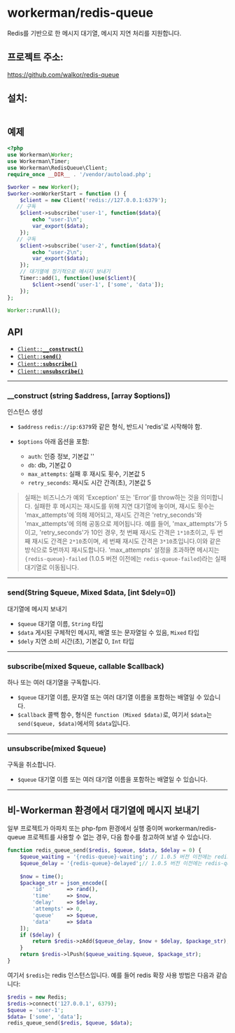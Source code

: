 # workerman/redis-queue

Redis를 기반으로 한 메시지 대기열, 메시지 지연 처리를 지원합니다.

## 프로젝트 주소:
https://github.com/walkor/redis-queue

## 설치:
```composer require workerman/redis-queue
```

## 예제
```php
<?php
use Workerman\Worker;
use Workerman\Timer;
use Workerman\RedisQueue\Client;
require_once __DIR__ . '/vendor/autoload.php';

$worker = new Worker();
$worker->onWorkerStart = function () {
    $client = new Client('redis://127.0.0.1:6379');
   // 구독
    $client->subscribe('user-1', function($data){
        echo "user-1\n";
        var_export($data);
    });
   // 구독
    $client->subscribe('user-2', function($data){
        echo "user-2\n";
        var_export($data);
    });
    // 대기열에 정기적으로 메시지 보내기
    Timer::add(1, function()use($client){
        $client->send('user-1', ['some', 'data']);
    });
};

Worker::runAll();
```

## API
  * <a href="#construct"><code>Client::<b>__construct()</b></code></a>
  * <a href="#send"><code>Client::<b>send()</b></code></a>
  * <a href="#subscribe"><code>Client::<b>subscribe()</b></code></a>
  * <a href="#unsubscribe"><code>Client::<b>unsubscribe()</b></code></a>

-------------------------------------------------------

<a name="construct"></a>
### __construct (string $address, [array $options])

인스턴스 생성

  * `$address`  `redis://ip:6379`와 같은 형식, 반드시 'redis'로 시작해야 함.

  * `$options`  아래 옵션을 포함:
    * `auth`: 인증 정보, 기본값 ''
    * `db`: db, 기본값 0
    * `max_attempts`: 실패 후 재시도 횟수, 기본값 5
    * `retry_seconds`: 재시도 시간 간격(초), 기본값 5

> 실패는 비즈니스가 예외 'Exception' 또는 'Error'를 throw하는 것을 의미합니다. 실패한 후 메시지는 재시도를 위해 지연 대기열에 놓이며, 재시도 횟수는 'max_attempts'에 의해 제어되고, 재시도 간격은 'retry_seconds'와 'max_attempts'에 의해 공동으로 제어됩니다. 예를 들어, 'max_attempts'가 5이고, 'retry_seconds'가 10인 경우, 첫 번째 재시도 간격은 `1*10`초이고, 두 번째 재시도 간격은 `2*10`초이며, 세 번째 재시도 간격은 `3*10`초입니다.이와 같은 방식으로 5번까지 재시도합니다. 'max_attempts' 설정을 초과하면 메시지는`{redis-queue}-failed` (1.0.5 버전 이전에는 `redis-queue-failed`)라는 실패 대기열로 이동됩니다.

-------------------------------------------------------

<a name="send"></a>
### send(String $queue, Mixed $data, [int $dely=0])

대기열에 메시지 보내기

* `$queue` 대기열 이름, `String` 타입
* `$data` 게시된 구체적인 메시지, 배열 또는 문자열일 수 있음, `Mixed` 타입
* `$dely` 지연 소비 시간(초), 기본값 0, `Int` 타입

-------------------------------------------------------

<a name="subscribe"></a>
### subscribe(mixed $queue, callable $callback)

하나 또는 여러 대기열을 구독합니다.

* `$queue` 대기열 이름, 문자열 또는 여러 대기열 이름을 포함하는 배열일 수 있습니다.
* `$callback` 콜백 함수, 형식은 `function (Mixed $data)`로, 여기서 `$data`는 `send($queue, $data)`에서의 `$data`입니다.

-------------------------------------------------------

<a name="unsubscribe"></a>
### unsubscribe(mixed $queue)

구독을 취소합니다.

* `$queue` 대기열 이름 또는 여러 대기열 이름을 포함하는 배열일 수 있습니다.

-------------------------------------------------------

## 비-Workerman 환경에서 대기열에 메시지 보내기
일부 프로젝트가 아파치 또는 php-fpm 환경에서 실행 중이며 workerman/redis-queue 프로젝트를 사용할 수 없는 경우, 다음 함수를 참고하여 보낼 수 있습니다.
```php
function redis_queue_send($redis, $queue, $data, $delay = 0) {
    $queue_waiting = '{redis-queue}-waiting'; // 1.0.5 버전 이전에는 redis-queue-waiting
    $queue_delay = '{redis-queue}-delayed';// 1.0.5 버전 이전에는 redis-queue-delayed
    
    $now = time();
    $package_str = json_encode([
        'id'       => rand(),
        'time'     => $now,
        'delay'    => $delay,
        'attempts' => 0,
        'queue'    => $queue,
        'data'     => $data
    ]);
    if ($delay) {
        return $redis->zAdd($queue_delay, $now + $delay, $package_str);
    }
    return $redis->lPush($queue_waiting.$queue, $package_str);
}
```
여기서 `$redis`는 redis 인스턴스입니다. 예를 들어 redis 확장 사용 방법은 다음과 같습니다:
```php
$redis = new Redis;
$redis->connect('127.0.0.1', 6379);
$queue = 'user-1';
$data= ['some', 'data'];
redis_queue_send($redis, $queue, $data);
```
